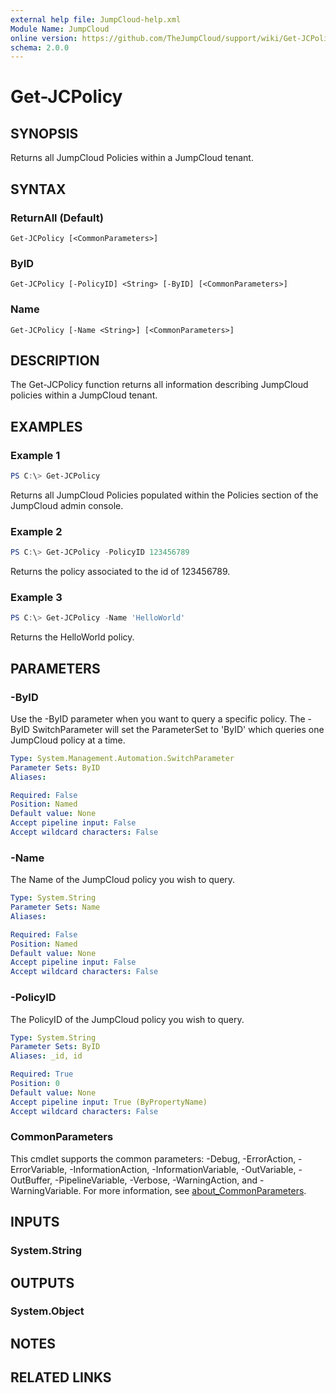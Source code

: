 ```yaml
---
external help file: JumpCloud-help.xml
Module Name: JumpCloud
online version: https://github.com/TheJumpCloud/support/wiki/Get-JCPolicy
schema: 2.0.0
---
```


# Get-JCPolicy

## SYNOPSIS
Returns all JumpCloud Policies within a JumpCloud tenant.

## SYNTAX

### ReturnAll (Default)
```
Get-JCPolicy [<CommonParameters>]
```

### ByID
```
Get-JCPolicy [-PolicyID] <String> [-ByID] [<CommonParameters>]
```

### Name
```
Get-JCPolicy [-Name <String>] [<CommonParameters>]
```

## DESCRIPTION
The Get-JCPolicy function returns all information describing JumpCloud policies within a JumpCloud tenant.

## EXAMPLES

### Example 1
```powershell
PS C:\> Get-JCPolicy
```

Returns all JumpCloud Policies populated within the Policies section of the JumpCloud admin console.

### Example 2
```powershell
PS C:\> Get-JCPolicy -PolicyID 123456789
```

Returns the policy associated to the id of 123456789.

### Example 3
```powershell
PS C:\> Get-JCPolicy -Name 'HelloWorld'
```

Returns the HelloWorld policy.

## PARAMETERS

### -ByID
Use the -ByID parameter when you want to query a specific policy.
The -ByID SwitchParameter will set the ParameterSet to 'ByID' which queries one JumpCloud policy at a time.

```yaml
Type: System.Management.Automation.SwitchParameter
Parameter Sets: ByID
Aliases:

Required: False
Position: Named
Default value: None
Accept pipeline input: False
Accept wildcard characters: False
```

### -Name
The Name of the JumpCloud policy you wish to query.

```yaml
Type: System.String
Parameter Sets: Name
Aliases:

Required: False
Position: Named
Default value: None
Accept pipeline input: False
Accept wildcard characters: False
```

### -PolicyID
The PolicyID of the JumpCloud policy you wish to query.

```yaml
Type: System.String
Parameter Sets: ByID
Aliases: _id, id

Required: True
Position: 0
Default value: None
Accept pipeline input: True (ByPropertyName)
Accept wildcard characters: False
```

### CommonParameters
This cmdlet supports the common parameters: -Debug, -ErrorAction, -ErrorVariable, -InformationAction, -InformationVariable, -OutVariable, -OutBuffer, -PipelineVariable, -Verbose, -WarningAction, and -WarningVariable. For more information, see [about_CommonParameters](http://go.microsoft.com/fwlink/?LinkID=113216).

## INPUTS

### System.String

## OUTPUTS

### System.Object
## NOTES

## RELATED LINKS
